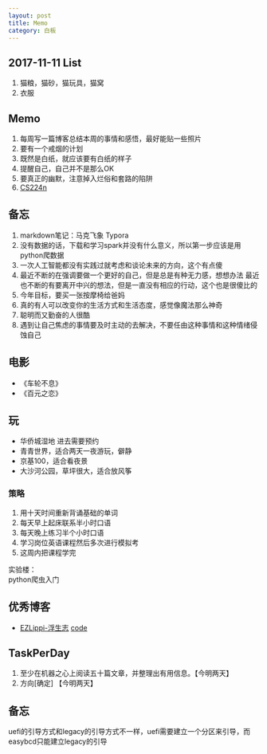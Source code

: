 ```yaml
---
layout: post
title: Memo
category: 白板
---
```

## 2017-11-11 List
1. 猫粮，猫砂，猫玩具，猫窝
2. 衣服



## Memo
1. 每周写一篇博客总结本周的事情和感悟，最好能贴一些照片
2. 要有一个戒烟的计划
3. 既然是白纸，就应该要有白纸的样子
4. 提醒自己，自己并不是那么OK
5. 要真正的幽默，注意掉入烂俗和套路的陷阱
6. [CS224n](http://web.stanford.edu/class/cs224n/)


## 备忘
1. markdown笔记：马克飞象 Typora
2. 没有数据的话，下载和学习spark并没有什么意义，所以第一步应该是用python爬数据
3. 一次人工智能都没有实践过就考虑和谈论未来的方向，这个有点傻
4. 最近不断的在强调要做一个更好的自己，但是总是有种无力感，想想办法
   最近也不断的有要离开中兴的想法，但是一直没有相应的行动，这个也是很傻比的
5. 今年目标，要买一张按摩椅给爸妈
6. 真的有人可以改变你的生活方式和生活态度，感觉像魔法那么神奇
7. 聪明而又勤奋的人很酷
8. 遇到让自己焦虑的事情要及时主动的去解决，不要任由这种事情和这种情绪侵蚀自己

## 电影
- 《车轮不息》
- 《百元之恋》

## 玩
- 华侨城湿地  进去需要预约
- 青青世界，适合两天一夜游玩，僻静
- 京基100，适合看夜景
- 大沙河公园，草坪很大，适合放风筝

### 策略
1. 用十天时间重新背诵基础的单词
2. 每天早上起床联系半小时口语
3. 每天晚上练习半个小时口语
4. 学习岗位英语课程然后多次进行模拟考
5. 这周内把课程学完


实验楼：  
python爬虫入门

## 优秀博客
- [EZLippi-浮生志](http://www.ezlippi.com/) [code](https://github.com/EZLippi/EZLippi.github.io)


## TaskPerDay
1. 至少在机器之心上阅读五十篇文章，并整理出有用信息。【今明两天】
2. 方向[确定]  【今明两天】

## 备忘
uefi的引导方式和legacy的引导方式不一样，uefi需要建立一个分区来引导，而easybcd只能建立legacy的引导
